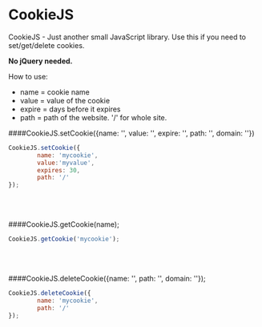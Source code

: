 CookieJS
========
CookieJS - Just another small JavaScript library. Use this if you need to set/get/delete cookies.

**No jQuery needed.**

How to use:
* name = cookie name
* value = value of the cookie
* expire = days before it expires
* path = path of the website. '/' for whole site.

####CookieJS.setCookie({name: '', value: '', expire: '', path: '', domain: ''})
```javascript
CookieJS.setCookie({
        name: 'mycookie',
        value:'myvalue',
        expires: 30,
        path: '/'
});
```
<br /><br />

####CookieJS.getCookie(name);
```javascript
CookieJS.getCookie('mycookie');
```
<br /><br />

####CookieJS.deleteCookie({name: '', path: '', domain: ''});
```javascript
CookieJS.deleteCookie({
        name: 'mycookie',
        path: '/'
});
```